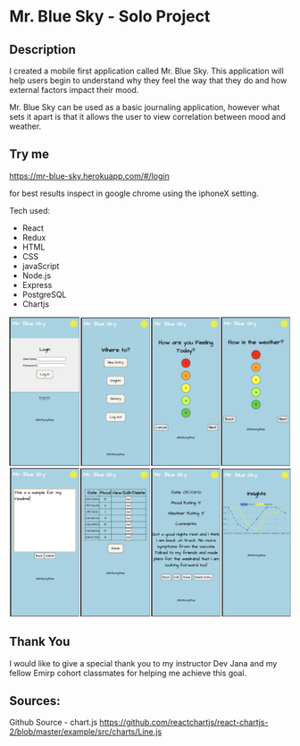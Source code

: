

         
    
# Mr. Blue Sky - Solo Project

## Description

I created a mobile first application called Mr. Blue Sky. This application will help users begin to understand why they feel the way that they do and how external factors impact their mood. 

Mr. Blue Sky can be used as a basic journaling application, however what sets it apart is that it allows the user to view correlation between mood and weather. 

## Try me

https://mr-blue-sky.herokuapp.com/#/login 

for best results inspect in google chrome using the iphoneX setting. 

Tech used: 
* React
* Redux
* HTML
* CSS
* javaScript
* Node.js
* Express
* PostgreSQL 
* Chartjs


![](public/images/MBS_screenshot1-4.png)
![](public/images/MBS_screenshot5-8.png)

## Thank You
I would like to give a special thank you to my instructor Dev Jana and my fellow Emirp cohort classmates for helping me achieve this goal. 

## Sources: 
 Github Source - chart.js
https://github.com/reactchartjs/react-chartjs-2/blob/master/example/src/charts/Line.js